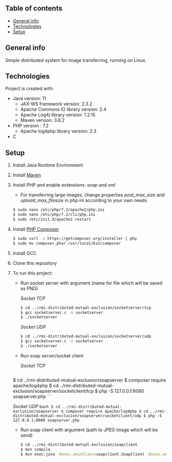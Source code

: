 ## Table of contents
* [General info](#general-info)
* [Technologies](#technologies)
* [Setup](#setup)

## General info
Simple distributed system for image transferring, running on Linux.
	
## Technologies
Project is created with:
* Java version: 11
	* JAX-WS framework version: 2.3.2
	* Apache Commons IO library version: 2.4
	* Apache Log4j library version: 1.2.15
	* Maven version: 3.6.2
* PHP version : 7.2
	* Apache log4php library version: 2.3
* C
	
## Setup
1. Install Java Runtime Environment
2. Install [Maven](https://maven.apache.org/install.html)
3. Install PHP and enable extensions: *soap* and *xml*
    - For transferring large images, change properties *post_max_size* and *upload_max_filesize* in *php.ini* according to your own needs
    ```bash
    $ sudo nano /etc/php/7.2/apache2/php.ini 
    $ sudo nano /etc/php/7.2/cli/php.ini 
    $ sudo /etc/init.d/apache2 restart
    ```
4. Install [PHP Composer](https://getcomposer.org)
    ```bash
    $ sudo curl -s https://getcomposer.org/installer | php
    $ sudo mv composer.phar /usr/local/bin/composer
    ```
5. Install GCC
6. Clone this repository
7. To run this project:
    - Run socket server with argument (name for file which will be saved as PNG)
    
    	*Socket TCP*
    	```bash
    	$ cd ../rmi-distributed-mutual-exclusion/socketserver/tcp
    	$ gcc socketserver.c -o socketserver
    	$ ./socketserver
    	```
	
    	*Socket UDP*
    	```bash
    	$ cd ../rmi-distributed-mutual-exclusion/socketserver/udp
    	$ gcc socketserver.c -o socketserver
    	$ ./socketserver
    	```

    - Run soap server/socket client 
    
    	*Socket TCP*
    	```bash
	$ cd ../rmi-distributed-mutual-exclusion/soapserver
	$ composer require apache/log4php
    	$ cd ../rmi-distributed-mutual-exclusion/soapserver/socketclient/tcp
    	$ php -S 127.0.0.1:8080 soapserver.php
    	```
	
	*Socket UDP*
    	```bash
	$ cd ../rmi-distributed-mutual-exclusion/soapserver
	$ composer require apache/log4php
    	$ cd ../rmi-distributed-mutual-exclusion/soapserver/socketclient/udp
    	$ php -S 127.0.0.1:8080 soapserver.php
    	```

    - Run soap client with argument (path to JPEG image which will be send)
    
    	```bash
    	$ cd ../rmi-distributed-mutual-exclusion/soapclient
    	$ mvn compile
    	$ mvn exec:java -Dexec.mainClass=soapclient.SoapClient -Dexec.args='/path/to/image.jpg'
    	```
